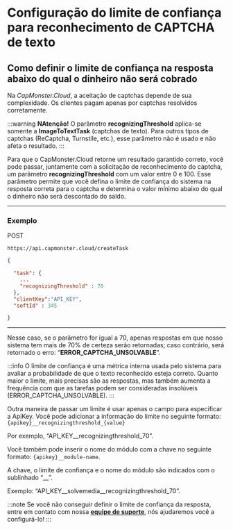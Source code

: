 ﻿---
sidebar_position: 6
sidebar_label: Configuração do limite de confiança para reconhecimento de CAPTCHA de texto
---

# Configuração do limite de confiança para reconhecimento de CAPTCHA de texto

## Como definir o limite de confiança na resposta abaixo do qual o dinheiro não será cobrado

Na *CapMonster.Cloud*, a aceitação de captchas depende de sua complexidade. Os clientes pagam apenas por captchas resolvidos corretamente.

:::warning **NAtenção!**
O parâmetro **recognizingThreshold** aplica-se somente a **ImageToTextTask** (captchas de texto). Para outros tipos de captchas (ReCaptcha, Turnstile, etc.), esse parâmetro não é usado e não afeta o resultado.
:::

Para que o CapMonster.Cloud retorne um resultado garantido correto, você pode passar, juntamente com a solicitação de reconhecimento do captcha, um parâmetro **recognizingThreshold** com um valor entre 0 e 100. Esse parâmetro permite que você defina o limite de confiança do sistema na resposta correta para o captcha e determina o valor mínimo abaixo do qual o dinheiro não será descontado do saldo.

---

### Exemplo

POST
```http
https://api.capmonster.cloud/createTask
```

```json
{

  "task": { 
    ...
    "recognizingThreshold" : 70
  },
  "clientKey":"API_KEY",
  "softId" : 345

}
```
---
Nesse caso, se o parâmetro for igual a 70, apenas respostas em que nosso sistema tem mais de 70% de certeza serão retornadas; caso contrário, será retornado o erro: “**ERROR_CAPTCHA_UNSOLVABLE**”.

:::info
O limite de confiança é uma métrica interna usada pelo sistema para avaliar a probabilidade de que o texto reconhecido esteja correto. Quanto maior o limite, mais precisas são as respostas, mas também aumenta a frequência com que as tarefas podem ser consideradas insolúveis (ERROR_CAPTCHA_UNSOLVABLE).
:::

Outra maneira de passar um limite é usar apenas o campo para especificar a ApiKey. Você pode adicionar a informação do limite no seguinte formato: `{apikey}__recognizingthreshold_{value}`

Por exemplo, “API_KEY\_\_recognizingthreshold\_70”.

Você também pode inserir o nome do módulo com a chave no seguinte formato: `{apikey}__module-name`.

A chave, o limite de confiança e o nome do módulo são indicados com o sublinhado “\_\_”.

Exemplo: “API_KEY\_\_solvemedia\_\_recognizingthreshold\_70”.

:::note
Se você não conseguir definir o limite de confiança da resposta, entre em contato com nossa **[equipe de suporte](https://helpdesk.zennolab.com/conversation/new)**, nós ajudaremos você a configurá-lo!
:::